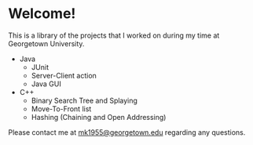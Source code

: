 # Welcome!
This is a library of the projects that I worked on during my time at Georgetown University.

- Java
  - JUnit
  - Server-Client action
  - Java GUI
- C++
  - Binary Search Tree and Splaying
  - Move-To-Front list
  - Hashing (Chaining and Open Addressing)

Please contact me at mk1955@georgetown.edu regarding any questions.
